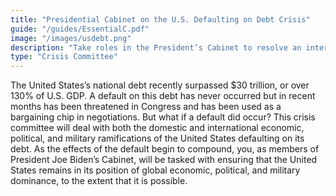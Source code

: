 ```yaml
---
title: "Presidential Cabinet on the U.S. Defaulting on Debt Crisis"
guide: "/guides/EssentialC.pdf"
image: "/images/usdebt.png"
description: "Take roles in the President’s Cabinet to resolve an international economic, political, and military crisis catalyzed by a default on U.S. debt."
type: "Crisis Committee"
---
```

The United States’s national debt recently surpassed $30 trillion, or over 130% of U.S. GDP. A default on this debt has never occurred but in recent months has been threatened in Congress and has been used as a bargaining chip in negotiations. But what if a default did occur? This crisis committee will deal with both the domestic and international economic, political, and military ramifications of the United States defaulting on its debt. As the effects of the default begin to compound, you, as members of President Joe Biden’s Cabinet, will be tasked with ensuring that the United States remains in its position of global economic, political, and military dominance, to the extent that it is possible.